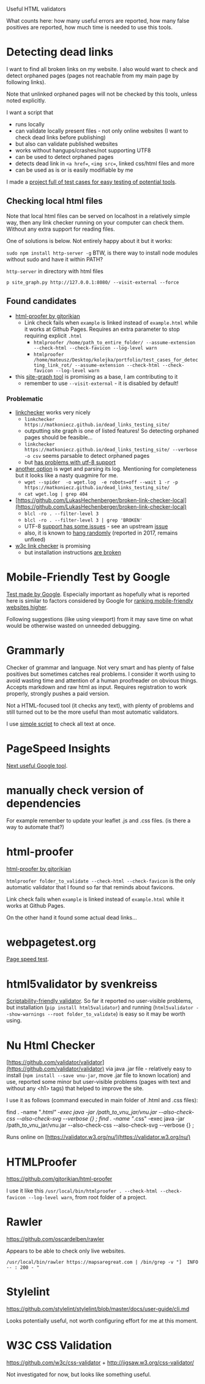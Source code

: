 Useful HTML validators

What counts here: how many useful errors are reported, how many false positives are reported, how much time is needed to use this tools.

# Detecting dead links
I want to find all broken links on my website. I also would want to check and detect orphaned pages (pages not reachable from my main page by following links).

Note that unlinked orphaned pages will not be checked by this tools, unless noted explicitly.

I want a script that

* runs locally
* can validate locally present files - not only online websites (I want to check dead links before publishing)
* but also can validate published websites
* works without hangups/crashes/not supporting UTF8
* can be used to detect orphaned pages
* detects dead link in `<a href=`, `<img src=`, linked css/html files and more
* can be used as is or is easily modifiable by me

I made a [project full of test cases for easy testing of potential tools](https://github.com/matkoniecz/dead_links_testing_site).

## Checking local html files

Note that local html files can be served on localhost in a relatively simple way, then any link checker running on your computer can check them. Without any extra support for reading files.

One of solutions is below. Not entirely happy about it but it works:

`sudo npm install http-server -g` BTW, is there way to install node modules without sudo and have it within PATH?

`http-server` in directory with html files

`p site_graph.py http://127.0.0.1:8080/ --visit-external --force`

## Found candidates

* [html-proofer by gjtorikian](https://github.com/gjtorikian/html-proofer)
    * Link check fails when `example` is linked instead of `example.html` while it works at Github Pages. Requires an extra parameter to stop requiring explicit `.html`
        * `htmlproofer /home/path_to_entire_folder/ --assume-extension --check-html --check-favicon --log-level warn`
        * `htmlproofer /home/mateusz/Desktop/kolejka/portfolio/test_cases_for_detecting_link_rot/ --assume-extension --check-html --check-favicon --log-level warn`
* this [site-graph tool](https://github.com/tomlinsonk/site-graph) is promising as a base, I am contributing to it
    * remember to use `--visit-external` - it is disabled by default!
### Problematic
* [linkchecker](https://github.com/linkchecker/linkchecker) works very nicely
    * `linkchecker https://matkoniecz.github.io/dead_links_testing_site/`
    * outputting site graph is one of listed features! So detecting orphaned pages should be feasible...
    * `linkchecker https://matkoniecz.github.io/dead_links_testing_site/ --verbose -o csv` seems parsable to detect orphaned pages
    * but [has problems with utf-8 support](https://github.com/linkchecker/linkchecker/issues/554)
* [another option](https://superuser.com/a/139468/376651) is wget and parsing its log. Mentioning for completeness but it looks like a nasty quagmire for me.
    * `wget --spider  -o wget.log  -e robots=off --wait 1 -r -p https://matkoniecz.github.io/dead_links_testing_site/`
    * `cat wget.log | grep 404`
* [https://github.com/LukasHechenberger/broken-link-checker-local](https://github.com/LukasHechenberger/broken-link-checker-local)
    * `blcl -ro . --filter-level 3`
    * `blcl -ro . --filter-level 3 | grep 'BROKEN'`
    * UTF-8 [support has some issues](https://github.com/LukasHechenberger/broken-link-checker-local/issues/50) - see an upstream [issue](https://github.com/stevenvachon/broken-link-checker/issues/234)
    * also, it is known to [hang randomly](https://github.com/stevenvachon/broken-link-checker/issues/90) (reported in 2017, remains unfixed)
* [w3c link checker](https://github.com/w3c/link-checker#w3c-linkchecker) is promising
    * but installation instructions [are broken](https://github.com/w3c/link-checker/issues/54)

# Mobile-Friendly Test by Google

[Test made by Google](https://search.google.com/test/mobile-friendly). Especially important as hopefully what is reported here is similar to factors considered by Google for [ranking mobile-friendly websites higher](https://webmasters.googleblog.com/2016/03/continuing-to-make-web-more-mobile.html).

Following suggestions (like using viewport) from it may save time on what would be otherwise wasted on unneeded debugging.

# Grammarly

Checker of grammar and language. Not very smart and has plenty of false positives but sometimes catches real problems. I consider it worth using to avoid wasting time and attention of a human proofreader on obvious things. Accepts markdown and raw html as input. Requires registration to work properly, strongly pushes a paid version.

Not a HTML-focused tool (it checks any text), with plenty of problems and still turned out to be the more useful than most automatic validators.

I use [simple script](https://github.com/matkoniecz/mapsaregreat.com/blob/master/code%20and%20content%20not%20served%20directly/html_to_text.py) to check all text at once.

# PageSpeed Insights

[Next useful Google tool](https://developers.google.com/speed/pagespeed/insights/).


# manually check version of dependencies

For example remember to update your leaflet .js and .css files. (is there a way to automate that?)

# html-proofer

[html-proofer by gjtorikian](https://github.com/gjtorikian/html-proofer)

`htmlproofer folder_to_validate --check-html --check-favicon` is the only automatic validator that I found so far that reminds about favicons.

Link check fails when `example` is linked instead of `example.html` while it works at Github Pages.

On the other hand it found some actual dead links...

# webpagetest.org

[Page speed test](http://www.webpagetest.org).

# html5validator by svenkreiss

[Scriptability-friendly validator](https://github.com/svenkreiss/html5validator). So far it reported no user-visible problems, but installation (`pip install html5validator`) and running (`html5validator --show-warnings --root folder_to_validate`) is easy so it may be worth using.

# Nu Html Checker
[https://github.com/validator/validator](https://github.com/validator/validator) via java .jar file - relatively easy to install (`npm install --save vnu-jar`, move .jar file to known location) and use, reported some minor but user-visible problems (pages with text and without any &lt;h1&gt; tags) that helped to improve the site.

I use it as follows (command executed in main folder of .html and .css files):

find . -name "*.html" -exec java -jar /path_to_vnu_jar/vnu.jar --also-check-css --also-check-svg --verbose {} \;
find . -name "*.css" -exec java -jar /path_to_vnu_jar/vnu.jar --also-check-css --also-check-svg --verbose {} \;



Runs online on [https://validator.w3.org/nu/](https://validator.w3.org/nu/)

# HTMLProofer

https://github.com/gjtorikian/html-proofer

I use it like this `/usr/local/bin/htmlproofer . --check-html --check-favicon --log-level warn`, from root folder of a project.

# Rawler
https://github.com/oscardelben/rawler

Appears to be able to check only live websites.

`/usr/local/bin/rawler https://mapsaregreat.com | /bin/grep -v "]  INFO -- : 200 - "`

# Stylelint

https://github.com/stylelint/stylelint/blob/master/docs/user-guide/cli.md

Looks potentially useful, not worth configuring effort for me at this moment.

# W3C CSS Validation

https://github.com/w3c/css-validator + http://jigsaw.w3.org/css-validator/

Not investigated for now, but looks like something useful.